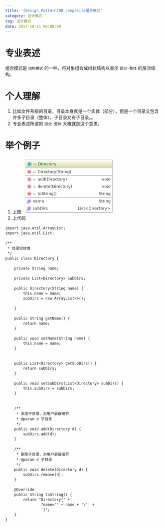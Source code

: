 ```yaml
---
title: '[Design_Pattern]08_composite组合模式'
category: 设计模式
tag: 设计模式
date: 2017-10-11 00:08:00
---
```



# 专业表述

组合模式是 `结构模式` 的一种，将对象组合成树状结构以表示 `部分-整体` 的层次结构。


# 个人理解

1. 比如文件系统的目录，目录本身就是一个实体（部分），但是一个目录又包含许多子目录（整体），子目录又有子目录。。
2. 专业表述所谓的 `部分-整体` 大概就是这个意思。


# 举个例子


1. 上图
![图片](/images/dp08_composite_01.png)
2. 上代码

```
import java.util.ArrayList;
import java.util.List;

/**
 * 目录实体类
 */
public class Directory {

    private String name;

    private List<Directory> subDirs;

    public Directory(String name) {
        this.name = name;
        subDirs = new ArrayList<>();

    }

    public String getName() {
        return name;
    }

    public void setName(String name) {
        this.name = name;
    }


    public List<Directory> getSubDirs() {
        return subDirs;
    }

    public void setSubDirs(List<Directory> subDirs) {
        this.subDirs = subDirs;
    }


    /**
     * 添加子目录，对用户屏蔽细节
     * @param d 子目录
     */
    public void add(Directory d) {
        subDirs.add(d);
    }

    /**
     * 删除子目录，对用户屏蔽细节
     * @param d 子目录
     */
    public void delete(Directory d) {
        subDirs.remove(d);
    }

    @Override
    public String toString() {
        return "Directory{" +
                "name='" + name + '\'' +
                '}';
    }
}


```

